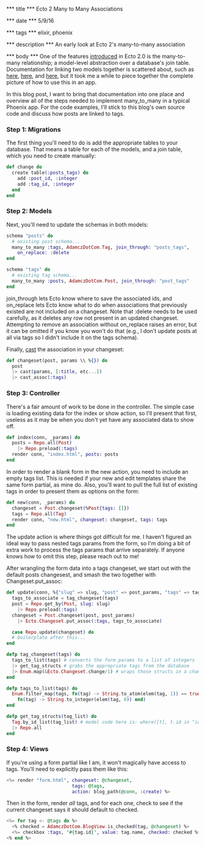 *** title ***
Ecto 2 Many to Many Associations

*** date ***
5/9/16

*** tags ***
elixir, phoenix

*** description ***
An early look at Ecto 2's many-to-many association

*** body ***
One of the features [introduced](https://github.com/elixir-ecto/ecto/blob/master/CHANGELOG.md) in Ecto 2.0 is the many-to-many relationship; a model-level abstraction over a database's join table. Documentation for linking two models together is scattered about, such as  [here](https://hexdocs.pm/ecto/Ecto.Association.ManyToMany.html), [here](https://hexdocs.pm/ecto/Ecto.Changeset.html#put_assoc/4), and [here](https://hexdocs.pm/ecto/Ecto.Repo.html#c:preload/3), but it took me a while to piece together the complete picture of how to use this in an app.

In this blog post, I want to bring that documentation into one place and overview all of the steps needed to implement many_to_many in a typical Phoenix app. For the code examples, I'll stick to this blog's own source code and discuss how posts are linked to tags.

### Step 1: Migrations
The first thing you'll need to do is add the appropriate tables to your database. That means a table for each of the models, and a join table, which you need to create manually:
```elixir
def change do
  create table(:posts_tags) do
    add :post_id, :integer
    add :tag_id, :integer
  end
end
```

### Step 2: Models
Next, you'll need to update the schemas in both models:
```elixir
schema "posts" do
  # existing post schema...
  many_to_many :tags, AdamczDotCom.Tag, join_through: "posts_tags",
    on_replace: :delete
end

schema "tags" do
  # existing tag schema...
  many_to_many :posts, AdamczDotCom.Post, join_through: "post_tags"
end
```
join_through lets Ecto know where to save the associated ids, and on_replace lets Ecto know what to do when associations that previously existed are not included on a changeset. Note that :delete needs to be used carefully, as it deletes any row not present in an updated changeset. Attempting to remove an association without on_replace raises an error, but it can be omitted if you know you won't do that (e.g., I don't update posts at all via tags so I didn't include it on the tags schema).

Finally, [cast](https://hexdocs.pm/ecto/Ecto.Changeset.html#cast_assoc/3) the association in your changeset:
```elixir
def changeset(post, params \\ %{}) do
  post
  |> cast(params, [:title, etc...])
  |> cast_assoc(:tags)
```
### Step 3: Controller
There's a fair amount of work to be done in the controller. The simple case is loading existing data for the index or show action, so I'll present that first, useless as it may be when you don't yet have any associated data to show off.
```elixir
def index(conn, _params) do
  posts = Repo.all(Post)
    |> Repo.preload(:tags)
  render conn, "index.html", posts: posts
end
```
In order to render a blank form in the new action, you need to include an empty tags list. This is needed if your new and edit templates share the same form partial, as mine do. Also, you'll want to pull the full list of existing tags in order to present them as options on the form:
```elixir
def new(conn, _params) do
  changeset = Post.changeset(%Post{tags: []})
  tags = Repo.all(Tag)
  render conn, "new.html", changeset: changeset, tags: tags
end
```
The update action is where things got difficult for me. I haven't figured an ideal way to pass nested tags params from the form, so I'm doing a bit of extra work to process the tags params that arrive separately. If anyone knows how to omit this step, please reach out to me!

After wrangling the form data into a tags changeset, we start out with the default posts changesest, and smash the two together with Changeset.put_assoc:
```elixir
def update(conn, %{"slug" => slug, "post" => post_params, "tags" => tags}) do
  tags_to_associate = tag_changeset(tags)
  post = Repo.get_by(Post, slug: slug)
    |> Repo.preload(:tags)
  changeset = Post.changeset(post, post_params)
    |> Ecto.Changeset.put_assoc(:tags, tags_to_associate)

  case Repo.update(changeset) do
  # boilerplate after this...
end

defp tag_changeset(tags) do
  tags_to_list(tags) # converts the form params to a list of integers
  |> get_tag_structs # grabs the appropriate tags from the database
  |> Enum.map(&Ecto.Changeset.change/1) # wraps those structs in a changeset
end

defp tags_to_list(tags) do
  Enum.filter_map(tags, fn(tag) -> String.to_atom(elem(tag, 1)) == true end,
    fn(tag) -> String.to_integer(elem(tag, 0)) end)
end

defp get_tag_structs(tag_list) do
  Tag.by_id_list(tag_list) # model code here is: where([t], t.id in ^ids)
  |> Repo.all
end
```
### Step 4: Views

If you're using a form partial like I am, it won't magically have access to tags. You'll need to explicitly pass them like this:
```elixir
<%= render "form.html", changeset: @changeset,
                        tags: @tags,
                        action: blog_path(@conn, :create) %>
```
Then in the form, render *all* tags, and for each one, check to see if the current changeset says it should default to checked.

```elixir
<%= for tag <- @tags do %>
  <% checked = AdamczDotCom.BlogView.is_checked(tag, @changeset) %>
  <%= checkbox :tags, "#{tag.id}", value: tag.name, checked: checked %> <%= tag.name %>
<% end %>
```